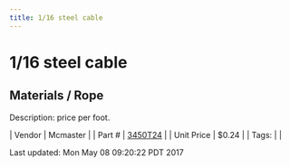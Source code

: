 ```yaml
---
title: 1/16 steel cable
---
```


# 1/16 steel cable
## Materials / Rope
Description: 	price per foot.  

| Vendor | Mcmaster | 
| Part # | [3450T24](https://www.mcmaster.com/#3450T24) | 
| Unit Price | $0.24 | 
| Tags: |  | 

Last updated: Mon May 08 09:20:22 PDT 2017